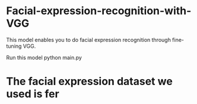 # Facial-expression-recognition-with-VGG
This model enables you to do facial expression recognition through fine-tuning VGG.

Run this model python main.py
# The facial expression dataset we used is fer
